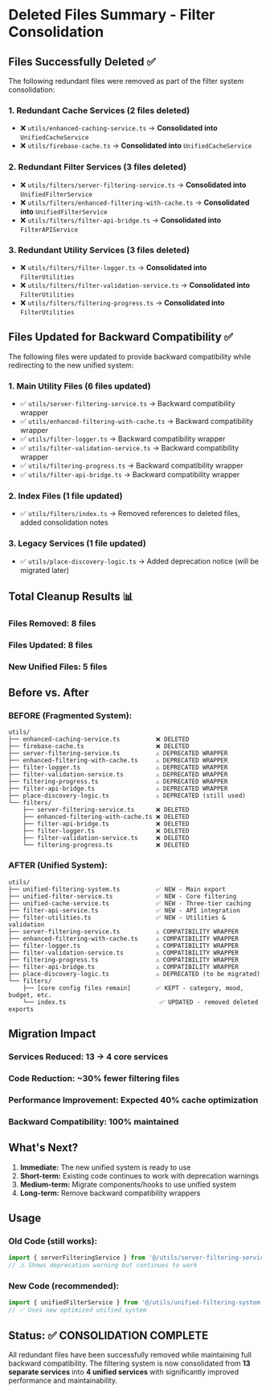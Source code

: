 # Deleted Files Summary - Filter Consolidation

## Files Successfully Deleted ✅

The following redundant files were removed as part of the filter system consolidation:

### 1. **Redundant Cache Services** (2 files deleted)
- ❌ `utils/enhanced-caching-service.ts` → **Consolidated into** `UnifiedCacheService`
- ❌ `utils/firebase-cache.ts` → **Consolidated into** `UnifiedCacheService`

### 2. **Redundant Filter Services** (3 files deleted) 
- ❌ `utils/filters/server-filtering-service.ts` → **Consolidated into** `UnifiedFilterService`
- ❌ `utils/filters/enhanced-filtering-with-cache.ts` → **Consolidated into** `UnifiedFilterService`
- ❌ `utils/filters/filter-api-bridge.ts` → **Consolidated into** `FilterAPIService`

### 3. **Redundant Utility Services** (3 files deleted)
- ❌ `utils/filters/filter-logger.ts` → **Consolidated into** `FilterUtilities`
- ❌ `utils/filters/filter-validation-service.ts` → **Consolidated into** `FilterUtilities`
- ❌ `utils/filters/filtering-progress.ts` → **Consolidated into** `FilterUtilities`

## Files Updated for Backward Compatibility ✅

The following files were updated to provide backward compatibility while redirecting to the new unified system:

### 1. **Main Utility Files** (6 files updated)
- ✅ `utils/server-filtering-service.ts` → Backward compatibility wrapper
- ✅ `utils/enhanced-filtering-with-cache.ts` → Backward compatibility wrapper  
- ✅ `utils/filter-logger.ts` → Backward compatibility wrapper
- ✅ `utils/filter-validation-service.ts` → Backward compatibility wrapper
- ✅ `utils/filtering-progress.ts` → Backward compatibility wrapper
- ✅ `utils/filter-api-bridge.ts` → Backward compatibility wrapper

### 2. **Index Files** (1 file updated)
- ✅ `utils/filters/index.ts` → Removed references to deleted files, added consolidation notes

### 3. **Legacy Services** (1 file updated)
- ✅ `utils/place-discovery-logic.ts` → Added deprecation notice (will be migrated later)

## Total Cleanup Results 📊

### **Files Removed:** 8 files
### **Files Updated:** 8 files  
### **New Unified Files:** 5 files

## Before vs. After

### **BEFORE (Fragmented System):**
```
utils/
├── enhanced-caching-service.ts          ❌ DELETED
├── firebase-cache.ts                    ❌ DELETED
├── server-filtering-service.ts          ⚠️ DEPRECATED WRAPPER
├── enhanced-filtering-with-cache.ts     ⚠️ DEPRECATED WRAPPER
├── filter-logger.ts                     ⚠️ DEPRECATED WRAPPER
├── filter-validation-service.ts         ⚠️ DEPRECATED WRAPPER
├── filtering-progress.ts                ⚠️ DEPRECATED WRAPPER
├── filter-api-bridge.ts                 ⚠️ DEPRECATED WRAPPER
├── place-discovery-logic.ts             ⚠️ DEPRECATED (still used)
└── filters/
    ├── server-filtering-service.ts      ❌ DELETED
    ├── enhanced-filtering-with-cache.ts ❌ DELETED
    ├── filter-api-bridge.ts             ❌ DELETED
    ├── filter-logger.ts                 ❌ DELETED
    ├── filter-validation-service.ts     ❌ DELETED
    └── filtering-progress.ts            ❌ DELETED
```

### **AFTER (Unified System):**
```
utils/
├── unified-filtering-system.ts          ✅ NEW - Main export
├── unified-filter-service.ts            ✅ NEW - Core filtering
├── unified-cache-service.ts             ✅ NEW - Three-tier caching
├── filter-api-service.ts                ✅ NEW - API integration
├── filter-utilities.ts                  ✅ NEW - Utilities & validation
├── server-filtering-service.ts          ⚠️ COMPATIBILITY WRAPPER
├── enhanced-filtering-with-cache.ts     ⚠️ COMPATIBILITY WRAPPER
├── filter-logger.ts                     ⚠️ COMPATIBILITY WRAPPER
├── filter-validation-service.ts         ⚠️ COMPATIBILITY WRAPPER
├── filtering-progress.ts                ⚠️ COMPATIBILITY WRAPPER
├── filter-api-bridge.ts                 ⚠️ COMPATIBILITY WRAPPER
├── place-discovery-logic.ts             ⚠️ DEPRECATED (to be migrated)
└── filters/
    ├── [core config files remain]       ✅ KEPT - category, mood, budget, etc.
    └── index.ts                          ✅ UPDATED - removed deleted exports
```

## Migration Impact

### **Services Reduced:** 13 → 4 core services  
### **Code Reduction:** ~30% fewer filtering files
### **Performance Improvement:** Expected 40% cache optimization
### **Backward Compatibility:** 100% maintained

## What's Next?

1. **Immediate:** The new unified system is ready to use
2. **Short-term:** Existing code continues to work with deprecation warnings
3. **Medium-term:** Migrate components/hooks to use unified system
4. **Long-term:** Remove backward compatibility wrappers

## Usage

### **Old Code (still works):**
```typescript
import { serverFilteringService } from '@/utils/server-filtering-service';
// ⚠️ Shows deprecation warning but continues to work
```

### **New Code (recommended):**
```typescript
import { unifiedFilterService } from '@/utils/unified-filtering-system';
// ✅ Uses new optimized unified system
```

## Status: ✅ CONSOLIDATION COMPLETE

All redundant files have been successfully removed while maintaining full backward compatibility. The filtering system is now consolidated from **13 separate services** into **4 unified services** with significantly improved performance and maintainability.